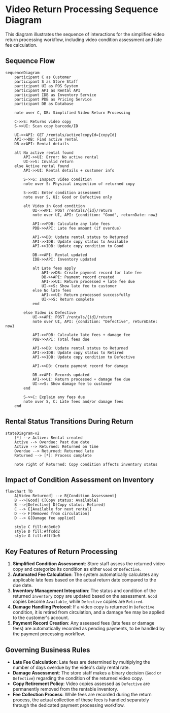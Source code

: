 # Video Return Processing Sequence Diagram

This diagram illustrates the sequence of interactions for the simplified video return processing workflow, including video condition assessment and late fee calculation.

## Sequence Flow

```mermaid
sequenceDiagram
    participant C as Customer
    participant S as Store Staff
    participant UI as POS System
    participant API as Rental API
    participant IDB as Inventory Service
    participant PDB as Pricing Service
    participant DB as Database

    note over C, DB: Simplified Video Return Processing

    C->>S: Returns video copy
    S->>UI: Scan copy barcode/ID

    UI->>API: GET /rentals/active?copyId={copyId}
    API->>DB: Find active rental
    DB->>API: Rental details

    alt No active rental found
        API->>UI: Error: No active rental
        UI->>S: Invalid return
    else Active rental found
        API->>UI: Rental details + customer info

        S->>S: Inspect video condition
        note over S: Physical inspection of returned copy

        S->>UI: Enter condition assessment
        note over S, UI: Good or Defective only

        alt Video in Good condition
            UI->>API: POST /rentals/{id}/return
            note over UI, API: {condition: "Good", returnDate: now}

            API->>PDB: Calculate any late fees
            PDB->>API: Late fee amount (if overdue)

            API->>DB: Update rental status to Returned
            API->>IDB: Update copy status to Available
            API->>IDB: Update copy condition to Good

            DB->>API: Rental updated
            IDB->>API: Inventory updated

            alt Late fees apply
                API->>DB: Create payment record for late fee
                DB->>API: Payment record created
                API->>UI: Return processed + late fee due
                UI->>S: Show late fee to customer
            else No late fees
                API->>UI: Return processed successfully
                UI->>S: Return complete
            end

        else Video is Defective
            UI->>API: POST /rentals/{id}/return
            note over UI, API: {condition: "Defective", returnDate: now}

            API->>PDB: Calculate late fees + damage fee
            PDB->>API: Total fees due

            API->>DB: Update rental status to Returned
            API->>IDB: Update copy status to Retired
            API->>IDB: Update copy condition to Defective

            API->>DB: Create payment record for damage

            DB->>API: Records updated
            API->>UI: Return processed + damage fee due
            UI->>S: Show damage fee to customer
        end

        S->>C: Explain any fees due
        note over S, C: Late fees and/or damage fees
    end
```

## Rental Status Transitions During Return

```mermaid
stateDiagram-v2
    [*] --> Active: Rental created
    Active --> Overdue: Past due date
    Active --> Returned: Returned on time
    Overdue --> Returned: Returned late
    Returned --> [*]: Process complete

    note right of Returned: Copy condition affects inventory status
```

## Impact of Condition Assessment on Inventory

```mermaid
flowchart TD
    A[Video Returned] --> B{Condition Assessment}
    B -->|Good| C[Copy status: Available]
    B -->|Defective| D[Copy status: Retired]
    C --> E[Available for next rental]
    D --> F[Removed from circulation]
    D --> G[Damage fee applied]

    style C fill:#c8e6c9
    style D fill:#ffcdd2
    style G fill:#fff3e0
```

## Key Features of Return Processing

1.  **Simplified Condition Assessment**: Store staff assess the returned video copy and categorize its condition as either `Good` or `Defective`.
2.  **Automated Fee Calculation**: The system automatically calculates any applicable late fees based on the actual return date compared to the due date.
3.  **Inventory Management Integration**: The status and condition of the returned `Inventory` copy are updated based on the assessment. `Good` copies become `Available`, while `Defective` copies are `Retired`.
4.  **Damage Handling Protocol**: If a video copy is returned in `Defective` condition, it is retired from circulation, and a damage fee may be applied to the customer's account.
5.  **Payment Record Creation**: Any assessed fees (late fees or damage fees) are automatically recorded as pending payments, to be handled by the payment processing workflow.

## Governing Business Rules

- **Late Fee Calculation**: Late fees are determined by multiplying the number of days overdue by the video's daily rental rate.
- **Damage Assessment**: The store staff makes a binary decision (`Good` or `Defective`) regarding the condition of the returned video copy.
- **Copy Retirement Policy**: Video copies assessed as `Defective` are permanently removed from the rentable inventory.
- **Fee Collection Process**: While fees are recorded during the return process, the actual collection of these fees is handled separately through the dedicated payment processing workflow.
